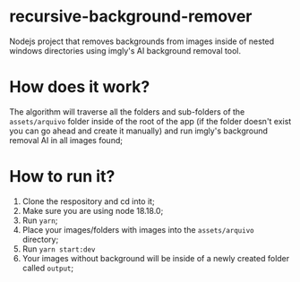 # recursive-background-remover
Nodejs project that removes backgrounds from images inside of nested windows directories using imgly's AI background removal tool.

# How does it work?
The algorithm will traverse all the folders and sub-folders of the `assets/arquivo` folder inside of the root of the app (if the folder doesn't exist you can go ahead and create it manually) and run imgly's background removal AI in all images found;

# How to run it?
1. Clone the respository and cd into it;
2. Make sure you are using node 18.18.0;
3. Run `yarn`;
4. Place your images/folders with images into the `assets/arquivo` directory;
5. Run `yarn start:dev`
6. Your images without background will be inside of a newly created folder called `output`;
